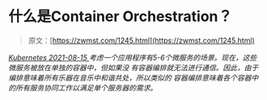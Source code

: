 <!--yml
category: 未分类
date: 0001-01-01 00:00:00
--->

# 什么是Container Orchestration？

> 原文：[https://zwmst.com/1245.html](https://zwmst.com/1245.html)

   [ *Kubernetes* ](https://zwmst.com/kubernetes)*[ <time datetime="2021-08-15T10:51:45+08:00"> 2021-08-15 </time> ](https://zwmst.com/1245.html)  考虑一个应用程序有5-6个微服务的场景。现在，这些微服务被放在单独的容器中，但如果没 有容器编排就无法进行通信。因此，由于编排意味着所有乐器在音乐中和谐共处，所以类似的 容器编排意味着各个容器中的所有服务协同工作以满足单个服务器的需求。*
